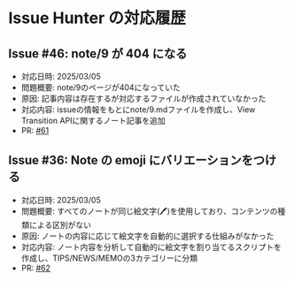 # Issue Hunter の対応履歴

## Issue #46: note/9 が 404 になる

- 対応日時: 2025/03/05
- 問題概要: note/9のページが404になっていた
- 原因: 記事内容は存在するが対応するファイルが作成されていなかった
- 対応内容: issueの情報をもとにnote/9.mdファイルを作成し、View Transition APIに関するノート記事を追加
- PR: [#61](https://github.com/yaakaito/yaakaito/pull/61)

## Issue #36: Note の emoji にバリエーションをつける

- 対応日時: 2025/03/05
- 問題概要: すべてのノートが同じ絵文字(🖊)を使用しており、コンテンツの種類による区別がない
- 原因: ノートの内容に応じて絵文字を自動的に選択する仕組みがなかった
- 対応内容: ノート内容を分析して自動的に絵文字を割り当てるスクリプトを作成し、TIPS/NEWS/MEMOの3カテゴリーに分類
- PR: [#62](https://github.com/yaakaito/yaakaito/pull/62)
